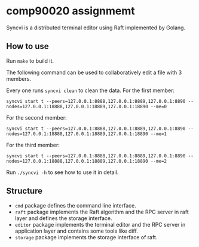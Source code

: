 # comp90020 assignmemt

Syncvi is a distributed terminal editor using Raft implemented by Golang.

## How to use

Run `make` to build it.

The following command can be used to collaboratively edit a file with 3 members.

Every one runs `syncvi clean` to clean the data.
For the first member:
```shell
syncvi start t --peers=127.0.0.1:8888,127.0.0.1:8889,127.0.0.1:8890 --nodes=127.0.0.1:18888,127.0.0.1:18889,127.0.0.1:18890 --me=0
```

For the second member:
```shell
syncvi start t --peers=127.0.0.1:8888,127.0.0.1:8889,127.0.0.1:8890 --nodes=127.0.0.1:18888,127.0.0.1:18889,127.0.0.1:18890 --me=1
```

For the third member:
```shell
syncvi start t --peers=127.0.0.1:8888,127.0.0.1:8889,127.0.0.1:8890 --nodes=127.0.0.1:18888,127.0.0.1:18889,127.0.0.1:18890 --me=2
```

Run `./syncvi -h` to see how to use it in detail.

## Structure

- `cmd` package defines the command line interface.
- `raft` package implements the Raft algorithm and the RPC server in raft layer and defines the storage interface.
- `editor` package implements the terminal editor and the RPC server in application layer and contains some tools like diff.
- `storage` package implements the storage interface of raft.

